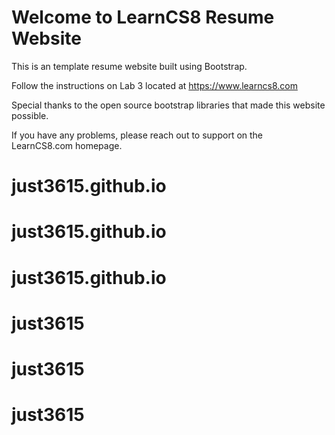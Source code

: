 
# Welcome to LearnCS8 Resume Website

This is an template resume website built using Bootstrap. 

Follow the instructions on Lab 3 located at https://www.learncs8.com 

Special thanks to the open source bootstrap libraries that made this website possible.

If you have any problems, please reach out to support on the LearnCS8.com homepage.
# just3615.github.io
# just3615.github.io
# just3615.github.io
# just3615
# just3615
# just3615
